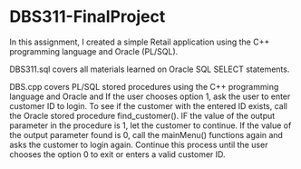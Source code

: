 # DBS311-FinalProject
In this assignment, I created a simple Retail application using the C++ programming language and Oracle (PL/SQL).

DBS311.sql covers all materials learned on Oracle SQL SELECT statements.

DBS.cpp covers PL/SQL stored procedures using the C++ programming language and Oracle and If the user chooses option 1, ask the user to enter customer ID to login. 
To see if the customer with the entered ID exists, call the Oracle stored procedure find_customer(). IF the value of the output parameter in the procedure is 1, 
let the customer to continue. If the value of the output parameter found is 0, call the mainMenu() functions again and asks the customer to login again. 
Continue this process until the user chooses the option 0 to exit or enters a valid customer ID.
